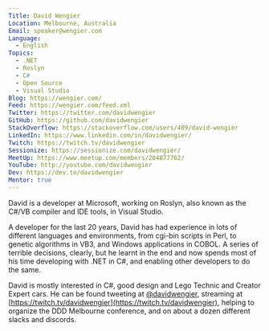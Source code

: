 ```yaml
---
Title: David Wengier
Location: Melbourne, Australia
Email: speaker@wengier.com
Language:
  - English
Topics:
  - .NET
  - Roslyn
  - C#
  - Open Source
  - Visual Studio
Blog: https://wengier.com/
Feed: https://wengier.com/feed.xml
Twitter: https://twitter.com/davidwengier
GitHub: https://github.com/davidwengier
StackOverflow: https://stackoverflow.com/users/489/david-wengier
LinkedIn: https://www.linkedin.com/in/davidwengier/
Twitch: https://twitch.tv/davidwengier
Sessionize: https://sessionize.com/davidwengier/
MeetUp: https://www.meetup.com/members/204877762/
YouTube: http://youtube.com/davidwengier
Dev: https://dev.to/davidwengier
Mentor: true
---
```

David is a developer at Microsoft, working on Roslyn, also known as the C#/VB compiler and IDE tools, in Visual Studio.

A developer for the last 20 years, David has had experience in lots of different languages and environments, from cgi-bin scripts in Perl, to genetic algorithms in VB3, and Windows applications in COBOL. A series of terrible decisions, clearly, but he learnt in the end and now spends most of his time developing with .NET in C#, and enabling other developers to do the same.

David is mostly interested in C#, good design and Lego Technic and Creator Expert cars. He can be found tweeting at [@davidwengier](https://twitter.com/davidwengier), streaming at [https://twitch.tv/davidwengier](https://twitch.tv/davidwengier), helping to organize the DDD Melbourne conference, and on about a dozen different slacks and discords.
